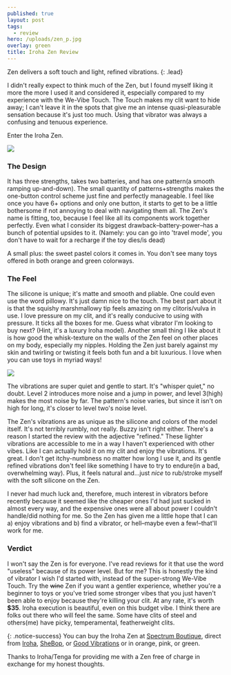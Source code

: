 ```yaml
---
published: true
layout: post
tags:
  - review
hero: /uploads/zen_p.jpg
overlay: green
title: Iroha Zen Review
---
```


Zen delivers a soft touch and light, refined vibrations.
{: .lead}

<!--break-->

I didn't really expect to think much of the Zen, but I found myself liking it more the more I used it and considered it, especially compared to my experience with the We-Vibe Touch. The Touch makes my clit want to hide away; I can't leave it in the spots that give me an intense quasi-pleasurable sensation because it's just too much. Using that vibrator was always a confusing and tenuous experience.

Enter the Iroha Zen.

![]({{site.baseurl}}/uploads/zen_b.jpg)

### The Design 
It has three strengths, takes two batteries, and has one pattern(a smooth ramping up-and-down). The small quantity of patterns+strengths makes the one-button control scheme just fine and perfectly manageable. I feel like once you have 6+ options and only one button, it starts to get to be a little bothersome if not annoying to deal with navigating them all. The Zen's name is fitting, too, because I feel like all its components work together perfectly. Even what I consider its biggest drawback–battery-power–has a bunch of potential upsides to it. (Namely: you can go into 'travel mode', you don't have to wait for a recharge if the toy dies/is dead)

A small plus: the sweet pastel colors it comes in. You don't see many toys offered in both orange and green colorways.

### The Feel
The silicone is unique; it's matte and smooth and pliable. One could even use the word pillowy. It's just damn nice to the touch. The best part about it is that the squishy marshmallowy tip feels amazing on my clitoris/vulva in use. I love pressure on my clit, and it's really conducive to using with pressure. It ticks all the boxes for me. Guess what vibrator I'm looking to buy next? (Hint, it's a luxury Iroha model). Another small thing I like about it is how good the whisk-texture on the walls of the Zen feel on other places on my body, especially my nipples. Holding the Zen just barely against my skin and twirling or twisting it feels both fun and a bit luxurious. I love when you can use toys in myriad ways!

![]({{site.baseurl}}/uploads/zen_d.jpg)

The vibrations are super quiet and gentle to start. It's "whisper quiet," no doubt. Level 2 introduces more noise and a jump in power, and level 3(high) makes the most noise by far. The pattern's noise varies, but since it isn't on high for long, it's closer to level two's noise level.

The Zen's vibrations are as unique as the silicone and colors of the model itself. It's not terribly rumbly, not really. Buzzy isn't right either. There's a reason I started the review with the adjective "refined." These lighter vibrations are accessible to me in a way I haven't experienced with other vibes. Like I can actually hold it on my clit and enjoy the vibrations. It's great. I don't get itchy-numbness no matter how long I use it, and its gentle refined vibrations don't feel like something I have to try to endure(in a bad, overwhelming way). Plus, it feels natural and...just *nice* to rub/stroke myself with the soft silicone on the Zen.

I never had much luck and, therefore, much interest in vibrators before recently because it seemed like the cheaper ones I'd had just sucked in almost every way, and the expensive ones were all about power I couldn't handle/did nothing for me. So the Zen has given me a little hope that I can a) enjoy vibrations and b) find a vibrator, or hell–maybe even a few!–that'll work for me.

### Verdict

I won't say the Zen is for everyone. I've read reviews for it that use the word "useless" because of its power level. But for me? This is honestly the kind of vibrator I wish I'd started with, instead of the super-strong We-Vibe Touch. Try the ~~wine~~ Zen if you want a gentler experience, whether you're a beginner to toys or you've tried some stronger vibes that you just haven't been able to enjoy because they're killing your clit. At any rate, it's worth **$35**. Iroha execution is beautiful, even on this budget vibe. I think there are folks out there who will feel the same. Some have clits of steel and others(me) have picky, temperamental, featherweight clits. 


{: .notice-success}
You can buy the Iroha Zen at [Spectrum Boutique](https://spectrumboutique.com/product/iroha-zen-squishy-silicone-vibrator/), direct from [Iroha](https://usstore.tenga-global.com/collections/iroha-vibrators/products/iroha-zen-matcha), [SheBop](https://www.sheboptheshop.com/tenga-iroha-zen.html), or [Good Vibrations](https://www.goodvibes.com/s/sex-toys/p/GV26768/iroha/iroha-zen) or in orange, pink, or green.

Thanks to Iroha/Tenga for providing me with a Zen free of charge in exchange for my honest thoughts.
